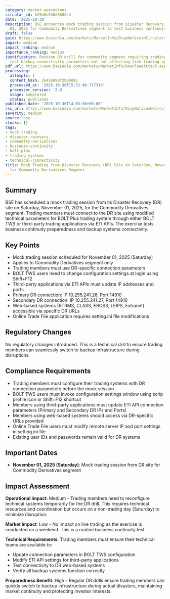 ```yaml
---
category: market-operations
circular_id: 625d8e830d6688c4
date: '2025-10-30'
description: BSE announces mock trading session from Disaster Recovery site on November
  01, 2025 for Commodity Derivatives segment to test business continuity systems.
draft: false
guid: https://www.bseindia.com/markets/MarketInfo/DispNoticesNCirculars.aspx?Noticeid={7301E078-E1B5-41E4-92E3-EA7F9383D457}&noticeno=20251030-55&dt=10/30/2025&icount=55&totcount=57&flag=0
impact: medium
impact_ranking: medium
importance_ranking: medium
justification: Routine DR drill for commodity segment requiring trading members to
  test backup connectivity parameters but not affecting live trading operations
pdf_url: https://www.bseindia.com/markets/MarketInfo/DownloadAttach.aspx?id=20251030-55&attachedId=91be77fe-2191-4ea8-a122-9d7eca49b6af
processing:
  attempts: 1
  content_hash: 26450990f2b0b095
  processed_at: '2025-10-30T15:32:40.717319'
  processor_version: '2.0'
  stage: completed
  status: published
published_date: '2025-10-30T14:03:56+00:00'
rss_url: https://www.bseindia.com/markets/MarketInfo/DispNoticesNCirculars.aspx?Noticeid={7301E078-E1B5-41E4-92E3-EA7F9383D457}&noticeno=20251030-55&dt=10/30/2025&icount=55&totcount=57&flag=0
severity: medium
source: bse
stocks: []
tags:
- mock-trading
- disaster-recovery
- commodity-derivatives
- business-continuity
- bolt-plus
- trading-systems
- technical-connectivity
title: Mock Trading from Disaster Recovery (DR) Site on Saturday, November 01, 2025
  for Commodity Derivatives Segment
---
```


## Summary

BSE has scheduled a mock trading session from its Disaster Recovery (DR) site on Saturday, November 01, 2025, for the Commodity Derivatives segment. Trading members must connect to the DR site using modified technical parameters for BOLT Plus trading system through either BOLT TWS or third-party trading applications via ETI APIs. The exercise tests business continuity preparedness and backup systems connectivity.

## Key Points

- Mock trading session scheduled for November 01, 2025 (Saturday)
- Applies to Commodity Derivatives segment only
- Trading members must use DR-specific connection parameters
- BOLT TWS users need to change configuration settings at login using Shift+F12
- Third-party applications via ETI APIs must update IP addresses and ports
- Primary DR connection: IP 10.255.241.26, Port 14910
- Secondary DR connection: IP 10.255.241.27, Port 14910
- Web-based systems (RTRMS, CLASS, EBOSS, LEIPS, Extranet) accessible via specific DR URLs
- Online Trade File application requires setting.ini file modifications

## Regulatory Changes

No regulatory changes introduced. This is a technical drill to ensure trading members can seamlessly switch to backup infrastructure during disruptions.

## Compliance Requirements

- Trading members must configure their trading systems with DR connection parameters before the mock session
- BOLT TWS users must invoke configuration settings window using scrip profile icon or Shift+F12 shortcut
- Members using third-party applications must update ETI API connection parameters (Primary and Secondary DR IPs and Ports)
- Members using web-based systems should access via DR-specific URLs provided
- Online Trade File users must modify remote server IP and port settings in setting.ini file
- Existing user IDs and passwords remain valid for DR systems

## Important Dates

- **November 01, 2025 (Saturday)**: Mock trading session from DR site for Commodity Derivatives segment

## Impact Assessment

**Operational Impact**: Medium - Trading members need to reconfigure technical systems temporarily for the DR drill. This requires technical resources and coordination but occurs on a non-trading day (Saturday) to minimize disruption.

**Market Impact**: Low - No impact on live trading as the exercise is conducted on a weekend. This is a routine business continuity test.

**Technical Requirements**: Trading members must ensure their technical teams are available to:
- Update connection parameters in BOLT TWS configuration
- Modify ETI API settings for third-party applications
- Test connectivity to DR web-based systems
- Verify all backup systems function correctly

**Preparedness Benefit**: High - Regular DR drills ensure trading members can quickly switch to backup infrastructure during actual disasters, maintaining market continuity and protecting investor interests.